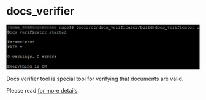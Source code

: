 docs_verifier
=============

<p align="center">
    <img src="https://github.com/Gris87/ngos/blob/master/tools/qt/docs_verifier/Screenshot.png?raw=true" alt="Screenshot"/>
</p>

Docs verifier tool is special tool for verifying that documents are valid.

Please read [for more details](../../../docs/0.%20Intro/7.%20Tools/5.%20Docs%20verifier/README.md).
